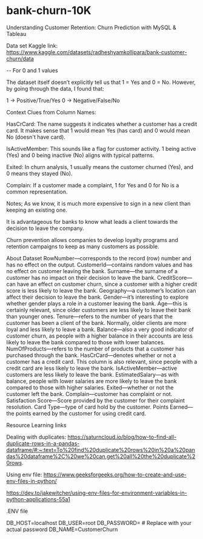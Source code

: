 # bank-churn-10K
Understanding Customer Retention: Churn Prediction with MySQL &amp; Tableau


Data set Kaggle link:
https://www.kaggle.com/datasets/radheshyamkollipara/bank-customer-churn/data



-- For 0 and 1 values

The dataset itself doesn’t explicitly tell us that 1 = Yes and 0 = No. However, by going through the data, I found that:

1 → Positive/True/Yes 0 → Negative/False/No

Context Clues from Column Names:

HasCrCard: The name suggests it indicates whether a customer has a credit card. It makes sense that 1 would mean Yes (has card) and 0 would mean No (doesn't have card).

IsActiveMember: This sounds like a flag for customer activity. 1 being active (Yes) and 0 being inactive (No) aligns with typical patterns.

Exited: In churn analysis, 1 usually means the customer churned (Yes), and 0 means they stayed (No).

Complain: If a customer made a complaint, 1 for Yes and 0 for No is a common representation.



Notes; As we know, it is much more expensive to sign in a new client than keeping an existing one.

It is advantageous for banks to know what leads a client towards the decision to leave the company.

Churn prevention allows companies to develop loyalty programs and retention campaigns to keep as many customers as possible.


About Dataset
RowNumber—corresponds to the record (row) number and has no effect on the output.
CustomerId—contains random values and has no effect on customer leaving the bank.
Surname—the surname of a customer has no impact on their decision to leave the bank.
CreditScore—can have an effect on customer churn, since a customer with a higher credit score is less likely to leave the bank.
Geography—a customer’s location can affect their decision to leave the bank.
Gender—it’s interesting to explore whether gender plays a role in a customer leaving the bank.
Age—this is certainly relevant, since older customers are less likely to leave their bank than younger ones.
Tenure—refers to the number of years that the customer has been a client of the bank. Normally, older clients are more loyal and less likely to leave a bank.
Balance—also a very good indicator of customer churn, as people with a higher balance in their accounts are less likely to leave the bank compared to those with lower balances.
NumOfProducts—refers to the number of products that a customer has purchased through the bank.
HasCrCard—denotes whether or not a customer has a credit card. This column is also relevant, since people with a credit card are less likely to leave the bank.
IsActiveMember—active customers are less likely to leave the bank.
EstimatedSalary—as with balance, people with lower salaries are more likely to leave the bank compared to those with higher salaries.
Exited—whether or not the customer left the bank.
Complain—customer has complaint or not.
Satisfaction Score—Score provided by the customer for their complaint resolution.
Card Type—type of card hold by the customer.
Points Earned—the points earned by the customer for using credit card.




Resource Learning links

Dealing with duplicates:
https://saturncloud.io/blog/how-to-find-all-duplicate-rows-in-a-pandas-dataframe/#:~:text=To%20find%20duplicate%20rows%20in%20a%20pandas%20dataframe%2C%20we%20can,get%20all%20the%20duplicate%20rows.

Using env file:
https://www.geeksforgeeks.org/how-to-create-and-use-env-files-in-python/

https://dev.to/jakewitcher/using-env-files-for-environment-variables-in-python-applications-55a1





.ENV file

DB_HOST=localhost
DB_USER=root
DB_PASSWORD=   # Replace with your actual password
DB_NAME=CustomerChurn

